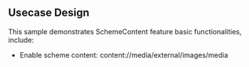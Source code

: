 ## Usecase Design

This sample demonstrates SchemeContent feature basic functionalities, include:

* Enable scheme content: content://media/external/images/media
